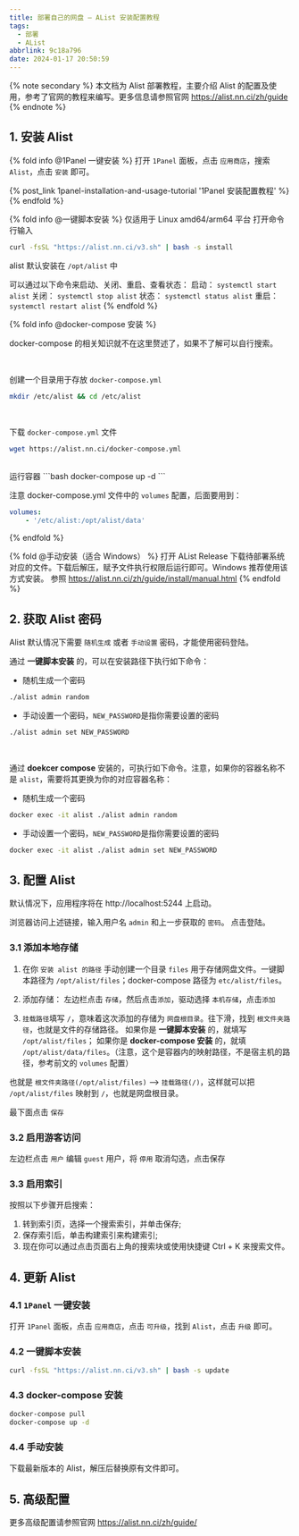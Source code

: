 ```yaml
---
title: 部署自己的网盘 — AList 安装配置教程
tags:
  - 部署
  - AList
abbrlink: 9c18a796
date: 2024-01-17 20:50:59
---
```


{% note secondary %}
本文档为 Alist 部署教程，主要介绍 Alist 的配置及使用，参考了官网的教程来编写。更多信息请参照官网 https://alist.nn.ci/zh/guide
{% endnote %}

## 1. 安装 Alist

{% fold info @1Panel 一键安装 %}
打开 `1Panel` 面板，点击 `应用商店`，搜索 `Alist`，点击 `安装` 即可。

{% post_link 1panel-installation-and-usage-tutorial '1Panel 安装配置教程' %}
{% endfold %}

{% fold info @一键脚本安装 %}
仅适用于 Linux amd64/arm64 平台
打开命令行输入

```bash
curl -fsSL "https://alist.nn.ci/v3.sh" | bash -s install
```

alist 默认安装在 `/opt/alist` 中

可以通过以下命令来启动、关闭、重启、查看状态：
启动： `systemctl start alist`
关闭： `systemctl stop alist`
状态： `systemctl status alist`
重启： `systemctl restart alist`
{% endfold %}

{% fold info @docker-compose 安装 %}

docker-compose 的相关知识就不在这里赘述了，如果不了解可以自行搜索。

<br>

创建一个目录用于存放 `docker-compose.yml`
```bash
mkdir /etc/alist && cd /etc/alist
```
<br>

下载 `docker-compose.yml` 文件
```bash
wget https://alist.nn.ci/docker-compose.yml
```

<br>
运行容器
```bash
docker-compose up -d
```

<br>

注意 docker-compose.yml 文件中的 `volumes` 配置，后面要用到：

```yml
volumes:
    - '/etc/alist:/opt/alist/data'
```

{% endfold %}

{% fold @手动安装（适合 Windows） %}
打开 AList Release 下载待部署系统对应的文件。下载后解压，赋予文件执行权限后运行即可。Windows 推荐使用该方式安装。
参照 https://alist.nn.ci/zh/guide/install/manual.html
{% endfold %}

## 2. 获取 Alist 密码

Alist 默认情况下需要 `随机生成` 或者 `手动设置` 密码，才能使用密码登陆。

通过 **一键脚本安装** 的，可以在安装路径下执行如下命令：

- 随机生成一个密码
```bash
./alist admin random
```

- 手动设置一个密码，`NEW_PASSWORD`是指你需要设置的密码
```bash
./alist admin set NEW_PASSWORD
```

<br>

通过 **doekcer compose** 安装的，可执行如下命令。注意，如果你的容器名称不是 `alist`，需要将其更换为你的对应容器名称：

- 随机生成一个密码
```bash
docker exec -it alist ./alist admin random
```

- 手动设置一个密码，`NEW_PASSWORD`是指你需要设置的密码
```bash
docker exec -it alist ./alist admin set NEW_PASSWORD
```

## 3. 配置 Alist

默认情况下，应用程序将在 http://localhost:5244 上启动。

浏览器访问上述链接，输入用户名 `admin` 和上一步获取的 `密码`。
点击登陆。

### 3.1 添加本地存储

1. 在你 `安装 alist 的路径` 手动创建一个目录 `files` 用于存储网盘文件。一键脚本路径为 `/opt/alist/files`；docker-compose 路径为 `etc/alist/files`。

2. 添加存储：
左边栏点击 `存储`，然后点击`添加`，驱动选择 `本机存储`，点击`添加`

3. `挂载路径`填写 `/`，意味着这次添加的存储为 `网盘根目录`。往下滑，找到 `根文件夹路径`，也就是文件的存储路径。
如果你是 **一键脚本安装** 的，就填写 `/opt/alist/files`；
如果你是 **docker-compose 安装** 的，就填 `/opt/alist/data/files`。（注意，这个是容器内的映射路径，不是宿主机的路径，参考前文的 `volumes` 配置）

也就是 `根文件夹路径(/opt/alist/files)` --> `挂载路径(/)`，这样就可以把 `/opt/alist/files` 映射到 `/`，也就是网盘根目录。

最下面点击 `保存`

### 3.2 启用游客访问
左边栏点击 `用户`
编辑 `guest` 用户，将 `停用` 取消勾选，点击保存


### 3.3 启用索引

按照以下步骤开启搜索：

1. 转到索引页，选择一个搜索索引，并单击保存;
2. 保存索引后，单击构建索引来构建索引;
3. 现在你可以通过点击页面右上角的搜索块或使用快捷键 Ctrl + K 来搜索文件。

## 4. 更新 Alist

### 4.1 `1Panel` 一键安装

打开 `1Panel` 面板，点击 `应用商店`，点击 `可升级`，找到 `Alist`，点击 `升级` 即可。

### 4.2 一键脚本安装

```bash
curl -fsSL "https://alist.nn.ci/v3.sh" | bash -s update
```

### 4.3 docker-compose 安装

```bash
docker-compose pull
docker-compose up -d
```

### 4.4 手动安装

下载最新版本的 Alist，解压后替换原有文件即可。

## 5. 高级配置
更多高级配置请参照官网 https://alist.nn.ci/zh/guide/

